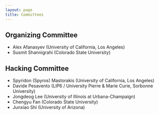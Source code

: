 ```yaml
---
layout: page
title: Committees
---
```


## Organizing Committee

- Alex Afanasyev (University of California, Los Angeles)
- Susmit Shannigrahi (Colorado State University)

## Hacking Committee

- Spyridon (Spyros) Mastorakis (University of California, Los Angeles)
- Davide Pesavento (LIP6 / University Pierre & Marie Curie, Sorbonne University)
- Jongdeog Lee (University of Illinois at Urbana-Champaign)
- Chengyu Fan (Colorado State University)
- Junxiao Shi (University of Arizona)
